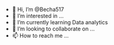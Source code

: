 - 👋 Hi, I’m @Becha517
- 👀 I’m interested in ...
- 🌱 I’m currently learning Data analytics
- 💞️ I’m looking to collaborate on ...
- 📫 How to reach me ...

<!---
Becha517/Becha517 is a ✨ special ✨ repository because its `README.md` (this file) appears on your GitHub profile.
You can click the Preview link to take a look at your changes.
--->
